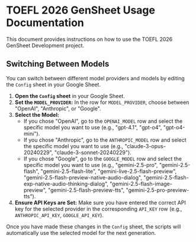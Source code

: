 # TOEFL 2026 GenSheet Usage Documentation

This document provides instructions on how to use the TOEFL 2026 GenSheet Development project.

## Switching Between Models

You can switch between different model providers and models by editing the `Config` sheet in your Google Sheet.

1.  **Open the `Config` sheet** in your Google Sheet.
2.  **Set the `MODEL_PROVIDER`:** In the row for `MODEL_PROVIDER`, choose between "OpenAI", "Anthropic", or "Google".
3.  **Select the Model:**
    *   If you chose "OpenAI", go to the `OPENAI_MODEL` row and select the specific model you want to use (e.g., "gpt-4.1", "gpt-o4", "gpt-o4-mini").
    *   If you chose "Anthropic", go to the `ANTHROPIC_MODEL` row and select the specific model you want to use (e.g., "claude-3-opus-20240229", "claude-3-sonnet-20240229").
    *   If you chose "Google", go to the `GOOGLE_MODEL` row and select the specific model you want to use (e.g., "gemini-2.5-pro", "gemini-2.5-flash", "gemini-2.5-flash-lite", "gemini-live-2.5-flash-preview", "gemini-2.5-flash-preview-native-audio-dialog", "gemini-2.5-flash-exp-native-audio-thinking-dialog", "gemini-2.5-flash-image-preview", "gemini-2.5-flash-preview-tts", "gemini-2.5-pro-preview-tts").
4.  **Ensure API Keys are Set:** Make sure you have entered the correct API key for the selected provider in the corresponding `API_KEY` row (e.g., `ANTHROPIC_API_KEY`, `GOOGLE_API_KEY`).

Once you have made these changes in the `Config` sheet, the scripts will automatically use the selected model for the next generation.
